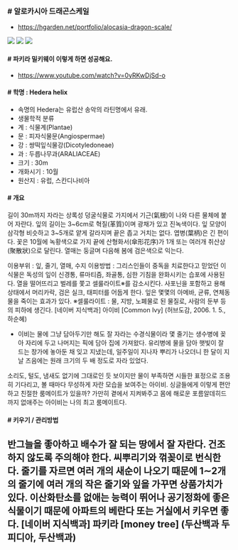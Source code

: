 ### # 알로카시아 드래곤스케일
  - https://hgarden.net/portfolio/alocasia-dragon-scale/

![](수성_아이비_01.jpeg)
![](수성_아이비_02.jpeg)
![](수성_아이비_03.jpeg)

#### # 파키라 밀키웨이 이렇게 하면 성공해요.
  - https://www.youtube.com/watch?v=0yRKwDjSd-o

#### # 학명 : Hedera helix
 - 속명의 Hedera는 유럽산 송악의 라틴명에서 유래.
 - 생물학적 분류
 - 계 : 식물계(Plantae)
 - 문 : 피자식물문(Angiospermae)
 - 강 : 쌍떡잎식물강(Dicotyledoneae)
 - 과 : 두릅나무과(ARALIACEAE)
 - 크기 : 30m
 - 개화시기 : 10월
 - 원산지 : 유럽, 스칸디나비아

#### # 개요
길이 30m까지 자라는 상록성 덩굴식물로 가지에서 기근(氣根)이 나와 다른 물체에 붙어 자란다. 잎의 길이는 3~6cm로 혁질(革質)이며 광채가 있고 진녹색이다. 잎 모양이 삼각형 비슷하고 3~5개로 얕게 갈라지며 끝은 좁고 거치는 없다. 엽병(葉柄)은 긴 편이다. 꽃은 10월에 녹황색으로 가지 끝에 산형화서(傘形花序)가 1개 또는 여러개 취산상(聚散狀)으로 달린다. 열매는 둥글며 다음해 봄에 검은색으로 익는다.

이용부위 : 잎, 줄기, 열매, 수지
이용방법 : 그리스인들이 중독을 치료한다고 믿었던 이 식물은 독성의 잎이 신경통, 류마티즘, 좌골통, 심한 기침을 완화시키는 습포에 사용된다. 열을 떨어뜨리고 벌레를 쫓고 셀룰라이트※를 감소시킨다. 사포닌을 포함하고 용해 상태에서 머리카락, 검은 실크, 태피터를 어둡게 한다. 잎은 몇몇의 아메바, 균류, 연체동물을 죽이는 효과가 있다.
※셀룰라이트 : 물, 지방, 노폐물로 된 물질로, 사람의 둔부 등의 피하에 생긴다.
[네이버 지식백과] 아이비 [Common Ivy] (허브도감, 2006. 1. 5., 하순혜)

  - 이비는 물에 그냥 담아두기만 해도 잘 자라는 수경식물이라 몇 줄기는 생수병에 꽂아 자리에 두고 나머지는 픽에 담아 집에 가져왔다. 유리병에 물을 담아 햇빛이 잘 드는 창가에 놓아둔 채 잊고 지냈는데, 일주일이 지나자 뿌리가 나오더니 한 달이 지날 즈음에는 원래 크기의 두 배 정도로 자라 있었다.

소리도, 털도, 냄새도 없기에 그대로인 듯 보이지만 물이 부족하면 시들한 표정으로 조용히 기다리고, 볼 때마다 무성하게 자란 모습을 보여주는 아이비. 싱글들에게 이렇게 편안하고 친절한 룸메이트가 있을까? 가만히 곁에서 지켜봐주고 몸에 해로운 포름알데히드까지 없애주는 아이비는 나의 최고 룸메이트다.
  
#### # 키우기 / 관리방법
  반그늘을 좋아하고 배수가 잘 되는 땅에서 잘 자란다. 건조하지 않도록 주의해야 한다. 씨뿌리기와 꺾꽂이로 번식한다. 줄기를 자르면 여러 개의 새순이 나오기 때문에 1∼2개의 줄기에 여러 개의 작은 줄기와 잎을 가꾸면 상품가치가 있다.
이산화탄소를 없애는 능력이 뛰어나 공기정화에 좋은 식물이기 때문에 아파트의 베란다 또는 거실에서 키우면 좋다.
[네이버 지식백과] 파키라 [money tree] (두산백과 두피디아, 두산백과)
  - 
